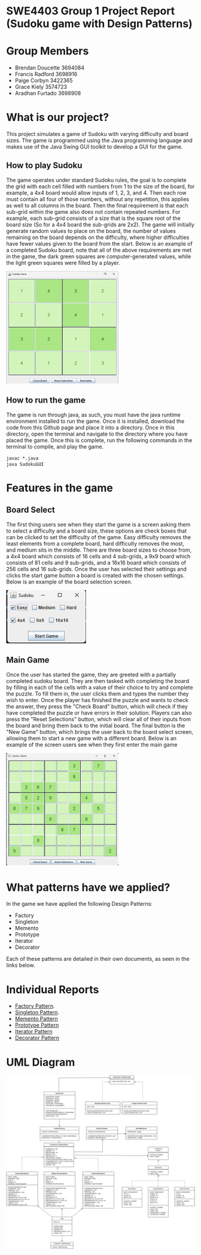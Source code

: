 # SWE4403 Group 1 Project Report (Sudoku game with Design Patterns)

# Group Members
- Brendan Doucette 3694084
- Francis Radford 3698916
- Paige Corbyn 3422365
- Grace Kiely 3574723
- Aradhan Furtado 3698908

# What is our project?
This project simulates a game of Sudoku with varying difficulty and board sizes. The game is programmed using the Java programming language and makes use of the Java Swing GUI toolkit to develop a GUI for the game. 

## How to play Sudoku
The game operates under standard Sudoku rules, the goal is to complete the grid with each cell filled with numbers from 1 to the size of the board, for example, a 4x4 board would allow inputs of 1, 2, 3, and 4. Then each row must contain all four of those numbers, without any repetition, this applies as well to all columns in the board. Then the final requirement is that each sub-grid within the game also does not contain repeated numbers. For example, each sub-grid consists of a size that is the square root of the board size (So for a 4x4 board the sub-grids are 2x2). 
The game will initially generate random values to place on the board, the number of values remaining on the board depends on the difficulty, where higher difficulties have fewer values given to the board from the start.
Below is an example of a completed Sudoku board, note that all of the above requirements are met in the game, the dark green squares are computer-generated values, while the light green squares were filled by a player.

<img src="/data/CompletedGame.png"  width="300" height="300">

## How to run the game
The game is run through java, as such, you must have the java runtime environment installed to run the game. Once it is installed, download the code from this Github page and place it into a directory. Once in this directory, open the terminal and navigate to the directory where you have placed the game.
Once this is complete, run the following commands in the terminal to compile, and play the game.
```
javac *.java
java SudokuGUI
```

# Features in the game
## Board Select
The first thing users see when they start the game is a screen asking them to select a difficulty and a board size, these options are check boxes that can be clicked to set the difficulty of the game. 
Easy difficulty removes the least elements from a complete board, hard difficulty removes the most, and medium sits in the middle. 
There are three board sizes to choose from, a 4x4 board which consists of 16 cells and 4 sub-grids, a 9x9 board which consists of 81 cells and 9 sub-grids, and a 16x16 board which consists of 256 cells and 16 sub-grids. 
Once the user has selected their settings and clicks the start game button a board is created with the chosen settings.
Below is an example of the board selection screen.

<img src="/data/SelectBoard.png">

## Main Game
Once the user has started the game, they are greeted with a partially completed sudoku board. They are then tasked with completing the board by filling in each of the cells with a value of their choice to try and complete the puzzle. To fill them in, the user clicks them and types the number they wish to enter. Once the player has finished the puzzle and wants to check the answer, they press the "Check Board" button, which will check if they have completed the puzzle or have errors in their solution. Players can also press the "Reset Selections" button, which will clear all of their inputs from the board and bring them back to the initial board. The final button is the "New Game" button, which brings the user back to the board select screen, allowing them to start a new game with a different board. 
Below is an example of the screen users see when they first enter the main game

<img src="/data/MainGame.png" width="300" height="300">

# What patterns have we applied?
In the game we have applied the following Design Patterns: 
- Factory 
- Singleton
- Memento
- Prototype
- Iterator
- Decorator

Each of these patterns are detailed in their own documents, as seen in the links below.

# Individual Reports
- [Factory Pattern](https://github.com/SWE4403-Project/SWE4403-Project-Repo/blob/main/doc/FactoryPattern.md).
- [Singleton Pattern](https://github.com/SWE4403-Project/SWE4403-Project-Repo/blob/main/doc/Singleton.md).
- [Memento Pattern](https://github.com/SWE4403-Project/SWE4403-Project-Repo/blob/main/doc/Memento.md)
- [Prototype Pattern](https://github.com/SWE4403-Project/SWE4403-Project-Repo/blob/main/doc/Prototype.md)
- [Iterator Pattern](https://github.com/SWE4403-Project/SWE4403-Project-Repo/blob/main/doc/Iterator.md)
- [Decorator Pattern](https://github.com/SWE4403-Project/SWE4403-Project-Repo/blob/main/doc/Decorator.md)

# UML Diagram
![Sudoku UML](/data/Sudoku-UML.png)
